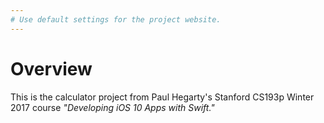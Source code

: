 ```yaml
---
# Use default settings for the project website.
---
```


# Overview

This is the calculator project from Paul Hegarty's Stanford CS193p Winter 2017 course _"Developing iOS 10 Apps with Swift."_
